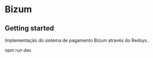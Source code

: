 # Bizum

## Getting started

Implementação do sistema de pagamento Bizum através do Redsys. 

npm run dev 

